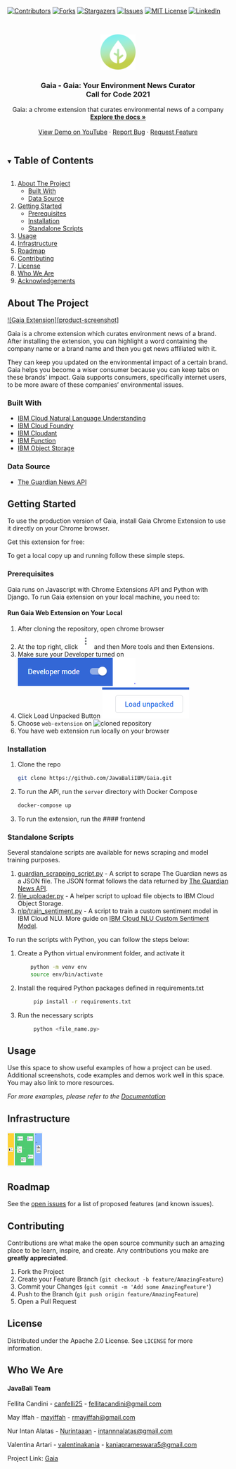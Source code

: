 <!--
*** Thanks for checking out the Best-README-Template. If you have a suggestion
*** that would make this better, please fork the repo and create a pull request
*** or simply open an issue with the tag "enhancement".
*** Thanks again! Now go create something AMAZING! :D
***
***
***
*** To avoid retyping too much info. Do a search and replace for the following:
*** github_username, repo_name, twitter_handle, email, project_title, project_description
-->



<!-- PROJECT SHIELDS -->
<!--
*** I'm using markdown "reference style" links for readability.
*** Reference links are enclosed in brackets [ ] instead of parentheses ( ).
*** See the bottom of this document for the declaration of the reference variables
*** for contributors-url, forks-url, etc. This is an optional, concise syntax you may use.
*** https://www.markdownguide.org/basic-syntax/#reference-style-links
-->
[![Contributors][contributors-shield]][contributors-url]
[![Forks][forks-shield]][forks-url]
[![Stargazers][stars-shield]][stars-url]
[![Issues][issues-shield]][issues-url]
[![MIT License][license-shield]][license-url]
[![LinkedIn][linkedin-shield]][linkedin-url]



<!-- PROJECT LOGO -->
<br />
<p align="center">
  <a href="https://github.com/JawaBaliIBM/Gaia">
    <img src="https://github.com/JawaBaliIBM/Gaia/raw/master/web-extension/images/icon96.png" alt="Logo" width="80" height="80">
  </a>

  <h3 align="center">Gaia - Gaia: Your Environment News Curator <br /> Call for Code 2021</h3>

  <p align="center">
    Gaia: a chrome extension that curates environmental news of a company
    <br />
    <a href="https://github.com/JawaBaliIBM/Gaia"><strong>Explore the docs »</strong></a>
    <br />
    <br />
    <a href="https://youtu.be/rSZHTn9X-GY">View Demo on YouTube</a>
    ·
    <a href="https://github.com/JawaBaliIBM/Gaia/issues">Report Bug</a>
    ·
    <a href="https://github.com/JawaBaliIBM/Gaia/issues">Request Feature</a>
  </p>
</p>



<!-- TABLE OF CONTENTS -->
<details open="open">
  <summary><h2 style="display: inline-block">Table of Contents</h2></summary>
  <ol>
    <li>
      <a href="#about-the-project">About The Project</a>
      <ul>
        <li><a href="#built-with">Built With</a></li>
        <li><a href="#data-source">Data Source</a></li>
      </ul>
    </li>
    <li>
      <a href="#getting-started">Getting Started</a>
      <ul>
        <li><a href="#prerequisites">Prerequisites</a></li>
        <li><a href="#installation">Installation</a></li>
        <li><a href="#standalone-scripts">Standalone Scripts</a></li>
      </ul>
    </li>
    <li><a href="#usage">Usage</a></li>
    <li><a href="#infrastructure">Infrastructure</a></li>
    <li><a href="#roadmap">Roadmap</a></li>
    <li><a href="#contributing">Contributing</a></li>
    <li><a href="#license">License</a></li>
    <li><a href="#contact">Who We Are</a></li>
    <li><a href="#acknowledgements">Acknowledgements</a></li>
  </ol>
</details>



<!-- ABOUT THE PROJECT -->
## About The Project

[![Gaia Extension][product-screenshot]](https://github.com/JawaBaliIBM/Gaia/raw/master/images/product.jpg)

Gaia is a chrome extension which curates environment news of a brand. After installing the extension, you can highlight a word containing the company name or a brand name and then you get news affiliated with it.

They can keep you updated on the environmental impact of a certain brand. Gaia helps you become a wiser consumer because you can keep tabs on these brands' impact. Gaia supports consumers, specifically internet users, to be more aware of these companies’ environmental issues. 


### Built With

* [IBM Cloud Natural Language Understanding](https://cloud.ibm.com/catalog/services/natural-language-understanding)
* [IBM Cloud Foundry](https://cloud.ibm.com/cloudfoundry/overview)
* [IBM Cloudant](https://www.ibm.com/cloud/cloudant)
* [IBM Function](https://www.ibm.com/cloud/functions)
* [IBM Object Storage](https://www.ibm.com/cloud/object-storage)

### Data Source

* [The Guardian News API](https://open-platform.theguardian.com/)


<!-- GETTING STARTED -->
## Getting Started

To use the production version of Gaia, install Gaia Chrome Extension to use it directly on your Chrome browser.

Get this extension for free: []()

To get a local copy up and running follow these simple steps.

### Prerequisites

Gaia runs on Javascript with Chrome Extensions API and Python with Django. To run Gaia extension on your local machine, you need to:

#### Run Gaia Web Extension on Your Local
1. After cloning the repository, open chrome browser
2. At the top right, click ![More](https://github.com/JawaBaliIBM/Gaia/raw/master/images/more_icon.PNG) and then More tools and then Extensions.
3. Make sure your Developer turned on
![Developer Mode](https://github.com/JawaBaliIBM/Gaia/raw/master/images/developer_on.PNG)
4. Click Load Unpacked Button
![Developer Mode](https://github.com/JawaBaliIBM/Gaia/raw/master/images/load_unpackaged.PNG)
5. Choose `web-extension` on ![cloned repository](https://github.com/JawaBaliIBM/Gaia/tree/master/web-extension) 
6. You have web extension run locally on your browser

### Installation

1. Clone the repo
   ```sh
   git clone https://github.com/JawaBaliIBM/Gaia.git
   ```
2. To run the API, run the `server` directory with Docker Compose
   ```sh
   docker-compose up
   ```
3. To run the extension, run the #### frontend


### Standalone Scripts

Several standalone scripts are available for news scraping and model training purposes.
1. [guardian_scrapping_script.py](https://github.com/JawaBaliIBM/Gaia/blob/master/scripts/guardian_scrapping_script.py) - A script to scrape The Guardian news as a JSON file. The JSON format follows the data returned by [The Guardian News API](https://open-platform.theguardian.com/).
2. [file_uploader.py](https://github.com/JawaBaliIBM/Gaia/blob/master/scripts/file_uploader.py) - A helper script to upload file objects to IBM Cloud Object Storage.
3. [nlp/train_sentiment.py](https://github.com/JawaBaliIBM/Gaia/blob/master/scripts/nlp/train_sentiment.py) - A script to train a custom sentiment model in IBM Cloud NLU. More guide on [IBM Cloud NLU Custom Sentiment Model](https://cloud.ibm.com/docs/natural-language-understanding?topic=natural-language-understanding-custom-sentiment).

To run the scripts with Python, you can follow the steps below:

1. Create a Python virtual environment folder, and activate it
    ```sh
        python -m venv env
        source env/bin/activate
    ```
2. Install the required Python packages defined in requirements.txt
   ```sh
        pip install -r requirements.txt
   ```
3. Run the necessary scripts
   ```sh
        python <file_name.py>
   ```

<!-- USAGE EXAMPLES -->
## Usage

Use this space to show useful examples of how a project can be used. Additional screenshots, code examples and demos work well in this space. You may also link to more resources.

_For more examples, please refer to the [Documentation](https://example.com)_

<!-- INFRASTRUCTURE -->
## Infrastructure
  <a href="https://github.com/JawaBaliIBM/Gaia">
    <img src="https://github.com/JawaBaliIBM/Gaia/raw/master/images/infrastructure.jpeg" alt="Logo" width="80" height="80">
  </a>


<!-- ROADMAP -->
## Roadmap

See the [open issues](https://github.com/JawaBaliIBM/Gaia/issues) for a list of proposed features (and known issues).



<!-- CONTRIBUTING -->
## Contributing

Contributions are what make the open source community such an amazing place to be learn, inspire, and create. Any contributions you make are **greatly appreciated**.

1. Fork the Project
2. Create your Feature Branch (`git checkout -b feature/AmazingFeature`)
3. Commit your Changes (`git commit -m 'Add some AmazingFeature'`)
4. Push to the Branch (`git push origin feature/AmazingFeature`)
5. Open a Pull Request



<!-- LICENSE -->
## License

Distributed under the Apache 2.0 License. See `LICENSE` for more information.



<!-- CONTACT -->
## Who We Are

#### JavaBali Team

Fellita Candini - [canfelli25](https://github.com/canfelli25) - fellitacandini@gmail.com

May Iffah - [mayiffah](https://github.com/mayiffah) - rmayiffah@gmail.com

Nur Intan Alatas - [Nurintaaan](https://github.com/Nurintaaan) - intannnalatas@gmail.com

Valentina Artari - [valentinakania](https://github.com/valentinakania) - kaniaprameswara5@gmail.com

Project Link: [Gaia](https://github.com/JawaBaliIBM/Gaia)



<!-- MARKDOWN LINKS & IMAGES -->
<!-- https://www.markdownguide.org/basic-syntax/#reference-style-links -->
[contributors-shield]: https://img.shields.io/github/contributors/JawaBaliIBM/Gaia.svg?style=for-the-badge
[contributors-url]: https://github.com/JawaBaliIBM/Gaia.svg/graphs/contributors
[forks-shield]: https://img.shields.io/github/forks/JawaBaliIBM/Gaia.svg?style=for-the-badge
[forks-url]: https://github.com/JawaBaliIBM/Gaia.svg/network/members
[stars-shield]: https://img.shields.io/github/stars/JawaBaliIBM/Gaia.svg?style=for-the-badge
[stars-url]: https://github.com/JawaBaliIBM/Gaia.svg/stargazers
[issues-shield]: https://img.shields.io/github/issues/JawaBaliIBM/Gaia.svg?style=for-the-badge
[issues-url]: https://github.com/JawaBaliIBM/Gaia.svg/issues
[license-shield]: https://img.shields.io/github/license/JawaBaliIBM/Gaia.svg?style=for-the-badge
[license-url]: https://github.com/JawaBaliIBM/Gaia.svg/blob/master/LICENSE
[linkedin-shield]: https://img.shields.io/badge/-LinkedIn-black.svg?style=for-the-badge&logo=linkedin&colorB=555
[linkedin-url]: https://linkedin.com/in/github_username
